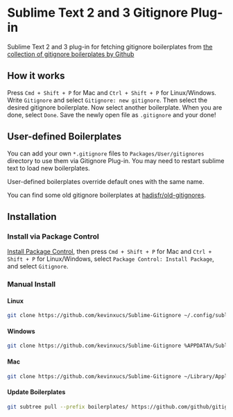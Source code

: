 # Sublime Text 2 and 3 Gitignore Plug-in

Sublime Text 2 and 3 plug-in for fetching gitignore boilerplates from [the collection of gitignore boilerplates by Github](https://github.com/github/gitignore)

## How it works

Press `Cmd + Shift + P` for Mac and `Ctrl + Shift + P` for Linux/Windows.
Write `Gitignore` and select `Gitignore: new gitignore`.
Then select the desired gitignore boilerplate.
Now select another boilerplate. When you are done, select `Done`.
Save the newly open file as `.gitignore` and your done!

## User-defined Boilerplates

You can add your own `*.gitignore` files to `Packages/User/gitignores` directory to use them via Gitignore Plug-in.
You may need to restart sublime text to load new boilerplates.

User-defined boilerplates override default ones with the same name.

You can find some old gitignore boilerplates at [hadisfr/old-gitignores](https://github.com/hadisfr/old-gitignores).

## Installation

### Install via Package Control

[Install Package Control](https://packagecontrol.io/installation),
then press `Cmd + Shift + P` for Mac and `Ctrl + Shift + P` for Linux/Windows,
select `Package Control: Install Package`,
and select `Gitignore`.

### Manual Install

#### Linux

```bash
git clone https://github.com/kevinxucs/Sublime-Gitignore ~/.config/sublime-text-3/Packages/Gitignore
```

#### Windows

```bash
git clone https://github.com/kevinxucs/Sublime-Gitignore %APPDATA%/Sublime\ Text\ 3/Packages/Gitignore
```


#### Mac

```bash
git clone https://github.com/kevinxucs/Sublime-Gitignore ~/Library/Application\ Support/Sublime\ Text\ 3/Packages/Gitignore
```

#### Update Boilerplates

```bash
git subtree pull --prefix boilerplates/ https://github.com/github/gitignore.git master --squash
```
